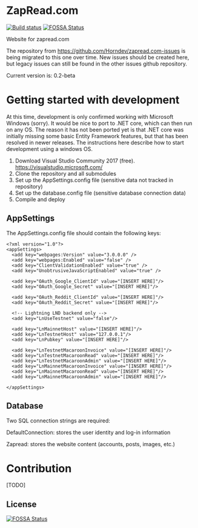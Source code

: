 # ZapRead.com

[![Build status](https://horndev.visualstudio.com/Coinpanic/_apis/build/status/ZapRead-ASP.NET-CI)](https://horndev.visualstudio.com/Coinpanic/_build/latest?definitionId=2)
[![FOSSA Status](https://app.fossa.io/api/projects/git%2Bgithub.com%2FHorndev%2Fzapread.com.svg?type=shield)](https://app.fossa.io/projects/git%2Bgithub.com%2FHorndev%2Fzapread.com?ref=badge_shield)

Website for zapread.com

The repository from https://github.com/Horndev/zapread.com-issues is being migrated to this one over time.  New issues should be created here, but legacy issues can still be found in the other issues github repository.

Current version is: 0.2-beta

# Getting started with development

At this time, development is only confirmed working with Microsoft Windows (sorry).  It would be nice to port to .NET core, which can then run on any OS.  The reason it has not been ported yet is that .NET core was initially missing some basic Entity Framework features, but that has been resolved in newer releases.  The instructions here describe how to start development using a windows OS.

1.  Download Visual Studio Community 2017 (free).  https://visualstudio.microsoft.com/
1.  Clone the repository and all submodules
1.  Set up the AppSettings.config file (sensitive data not tracked in repository)
1.  Set up the database.config file (sensitive database connection data)
1.  Compile and deploy

## AppSettings

The AppSettings.config file should contain the following keys:

```
<?xml version="1.0"?>
<appSettings>
  <add key="webpages:Version" value="3.0.0.0" />
  <add key="webpages:Enabled" value="false" />
  <add key="ClientValidationEnabled" value="true" />
  <add key="UnobtrusiveJavaScriptEnabled" value="true" />

  <add key="OAuth_Google_ClientId" value="[INSERT HERE]"/>
  <add key="OAuth_Google_Secret" value="[INSERT HERE]"/>

  <add key="OAuth_Reddit_ClientId" value="[INSERT HERE]"/>
  <add key="OAuth_Reddit_Secret" value="[INSERT HERE]"/>
  
  <!-- Lightning LND backend only -->
  <add key="LnUseTestnet" value="false"/> 
  
  <add key="LnMainnetHost" value="[INSERT HERE]"/>
  <add key="LnTestnetHost" value="127.0.0.1"/>
  <add key="LnPubkey" value="[INSERT HERE]"/>

  <add key="LnTestnetMacaroonInvoice" value="[INSERT HERE]"/>
  <add key="LnTestnetMacaroonRead" value="[INSERT HERE]"/>
  <add key="LnTestnetMacaroonAdmin" value="[INSERT HERE]"/>
  <add key="LnMainnetMacaroonInvoice" value="[INSERT HERE]"/>
  <add key="LnMainnetMacaroonRead" value="[INSERT HERE]"/>
  <add key="LnMainnetMacaroonAdmin" value="[INSERT HERE]"/>

</appSettings>
```

## Database

Two SQL connection strings are required:

DefaultConnection: stores the user identity and log-in information

Zapread: stores the website content (accounts, posts, images, etc.)

# Contribution

[TODO]


## License
[![FOSSA Status](https://app.fossa.io/api/projects/git%2Bgithub.com%2FHorndev%2Fzapread.com.svg?type=large)](https://app.fossa.io/projects/git%2Bgithub.com%2FHorndev%2Fzapread.com?ref=badge_large)